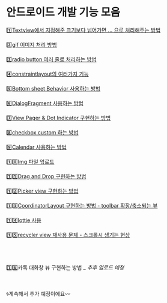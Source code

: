 # 안드로이드 개발 기능 모음
1️⃣[Textview에서 지정해준 크기보다 넘어가면 ... 으로 처리해주는 방법](https://github.com/Yanghyesun/AndroidArticle/blob/master/article/01.md)

2️⃣[gif 이미지 처리 방법](https://github.com/Yanghyesun/AndroidArticle/blob/master/article/02.md)

3️⃣[radio button 여러 줄로 처리하는 방법](https://github.com/Yanghyesun/AndroidArticle/blob/master/article/03.md)

4️⃣[constraintlayout의 여러가지 기능](https://github.com/Yanghyesun/AndroidArticle/blob/master/article/04.md)

5️⃣[Bottom sheet Behavior 사용하는 방법](https://github.com/Yanghyesun/AndroidArticle/blob/master/article/05.md)

6️⃣[DialogFragment 사용하는 방법](https://github.com/Yanghyesun/AndroidArticle/blob/master/article/06.md)

7️⃣[View Pager & Dot Indicator 구현하는 방법](https://github.com/Yanghyesun/AndroidArticle/blob/master/article/07.md)

8️⃣[checkbox custom 하는 방법](https://github.com/Yanghyesun/AndroidArticle/blob/master/article/08.md)

9️⃣[Calendar 사용하는 방법](https://github.com/Yanghyesun/AndroidArticle/blob/master/article/09.md)

1️⃣0️⃣[Img 파일 업로드](https://github.com/Yanghyesun/AndroidArticle/blob/master/article/10.md)

1️⃣1️⃣[Drag and Drop 구현하는 방법](https://github.com/Yanghyesun/AndroidArticle/blob/master/article/11.md)

1️⃣2️⃣[Picker view 구현하는 방법](https://github.com/Yanghyesun/AndroidArticle/blob/master/article/12.md)

1️⃣3️⃣[CoordinatorLayout 구현하는 방법 - toolbar 확장/축소되는 뷰](https://github.com/Yanghyesun/AndroidArticle/blob/master/article/13.md)

1️⃣4️⃣[lottie 사용](https://github.com/Yanghyesun/AndroidArticle/blob/master/article/14.md)

1️⃣5️⃣[recycler view 재사용 문제 - 스크롤시 생기는 현상](https://github.com/Yanghyesun/AndroidArticle/blob/master/article/15.md)

<br>
<br>

1️⃣6️⃣카톡 대화창 뷰 구현하는 방법 _ _추후 업로드 예정_ <br/>

<br/>

🌀계속해서 추가 예정이에요〰️
